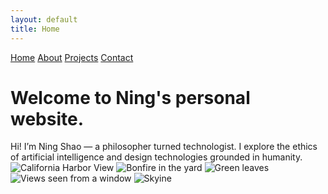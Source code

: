```yaml
---
layout: default
title: Home
---
```


<nav>
  <a href="/">Home</a>
  <a href="/about">About</a>
  <a href="/projects">Projects</a>
  <a href="/contact">Contact</a>
</nav>

# Welcome to Ning's personal website. 
<div class="soft-intro">
  Hi! I’m Ning Shao — a philosopher turned technologist. I explore the ethics of artificial intelligence and design technologies grounded in humanity.
</div>
<div class="photo-gallery">
  <img src="/assets/files/images/harbor_view.jpg" alt="California Harbor View">
  <img src="/assets/files/images/bonfire.jpg" alt="Bonfire in the yard">
  <img src="/assets/files/images/leaves.jpg" alt="Green leaves">
  <img src="/assets/files/images/through_the_window.jpg" alt="Views seen from a window">
  <img src="/assets/files/images/skyline.jpg" alt="Skyine">
</div>
